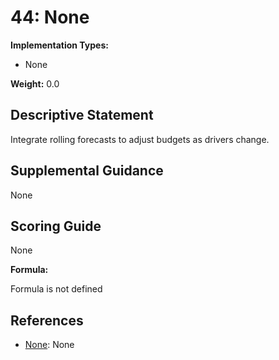 # 44: None

**Implementation Types:**

- None

**Weight:** 0.0

## Descriptive Statement

Integrate rolling forecasts to adjust budgets as drivers change.

## Supplemental Guidance

None

## Scoring Guide

None

**Formula:**

Formula is not defined

## References

- [None](None): None

